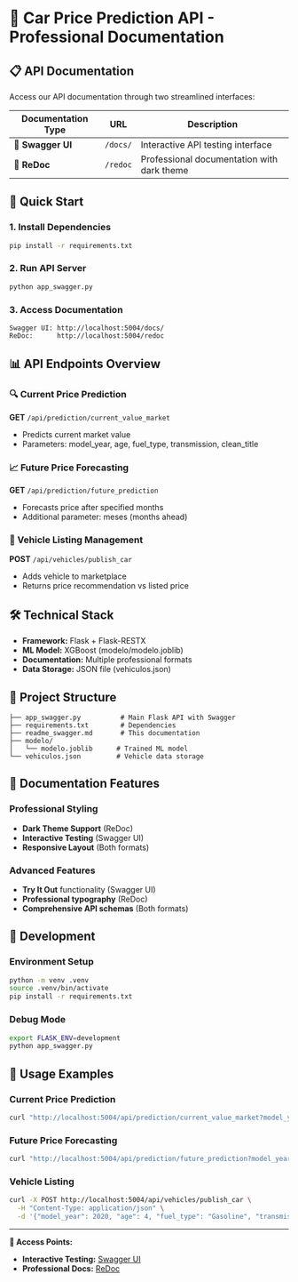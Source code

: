 # 🚗 Car Price Prediction API - Professional Documentation

## 📋 API Documentation

Access our API documentation through two streamlined interfaces:

| Documentation Type | URL | Description |
|-------------------|-----|-------------|
| **🔧 Swagger UI** | `/docs/` | Interactive API testing interface |
| **🎨 ReDoc** | `/redoc` | Professional documentation with dark theme |

## 🚀 Quick Start

### 1. Install Dependencies
```bash
pip install -r requirements.txt
```

### 2. Run API Server
```bash
python app_swagger.py
```

### 3. Access Documentation
```
Swagger UI: http://localhost:5004/docs/
ReDoc:      http://localhost:5004/redoc
```

## 📊 API Endpoints Overview

### 🔍 Current Price Prediction
**GET** `/api/prediction/current_value_market`
- Predicts current market value
- Parameters: model_year, age, fuel_type, transmission, clean_title

### 📈 Future Price Forecasting
**GET** `/api/prediction/future_prediction`
- Forecasts price after specified months
- Additional parameter: meses (months ahead)

### 📝 Vehicle Listing Management
**POST** `/api/vehicles/publish_car`
- Adds vehicle to marketplace
- Returns price recommendation vs listed price

## 🛠 Technical Stack

- **Framework:** Flask + Flask-RESTX
- **ML Model:** XGBoost (modelo/modelo.joblib)
- **Documentation:** Multiple professional formats
- **Data Storage:** JSON file (vehiculos.json)

## 📁 Project Structure
```
├── app_swagger.py          # Main Flask API with Swagger
├── requirements.txt        # Dependencies
├── readme_swagger.md       # This documentation
├── modelo/
│   └── modelo.joblib      # Trained ML model
└── vehiculos.json         # Vehicle data storage
```

## 🎨 Documentation Features

### Professional Styling
- **Dark Theme Support** (ReDoc)
- **Interactive Testing** (Swagger UI)
- **Responsive Layout** (Both formats)

### Advanced Features
- **Try It Out** functionality (Swagger UI)
- **Professional typography** (ReDoc)
- **Comprehensive API schemas** (Both formats)

## 🔧 Development

### Environment Setup
```bash
python -m venv .venv
source .venv/bin/activate
pip install -r requirements.txt
```

### Debug Mode
```bash
export FLASK_ENV=development
python app_swagger.py
```

## 📱 Usage Examples

### Current Price Prediction
```bash
curl "http://localhost:5004/api/prediction/current_value_market?model_year=2020&age=4&fuel_type=Gasoline&transmission=Automatic&clean_title=1"
```

### Future Price Forecasting
```bash
curl "http://localhost:5004/api/prediction/future_prediction?model_year=2020&age=4&fuel_type=Gasoline&transmission=Automatic&clean_title=1&meses=12"
```

### Vehicle Listing
```bash
curl -X POST http://localhost:5004/api/vehicles/publish_car \
  -H "Content-Type: application/json" \
  -d '{"model_year": 2020, "age": 4, "fuel_type": "Gasoline", "transmission": "Automatic", "clean_title": 1, "precio": 25000000}'
```

---

**🎯 Access Points:**
- **Interactive Testing:** [Swagger UI](http://localhost:5004/docs/)
- **Professional Docs:** [ReDoc](http://localhost:5004/redoc)
